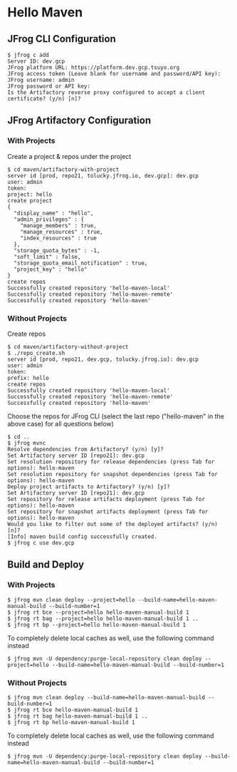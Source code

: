# Hello Maven

## JFrog CLI Configuration
```
$ jfrog c add
Server ID: dev.gcp
JFrog platform URL: https://platform.dev.gcp.tsuyo.org          
JFrog access token (Leave blank for username and password/API key): 
JFrog username: admin
JFrog password or API key: 
Is the Artifactory reverse proxy configured to accept a client certificate? (y/n) [n]? 
```

## JFrog Artifactory Configuration
### With Projects
Create a project & repos under the project
```
$ cd maven/artifactory-with-project
server id [prod, repo21, tolucky.jfrog.io, dev.gcp]: dev.gcp
user: admin
token:
project: hello
create project
{
  "display_name" : "hello",
  "admin_privileges" : {
    "manage_members" : true,
    "manage_resources" : true,
    "index_resources" : true
  },
  "storage_quota_bytes" : -1,
  "soft_limit" : false,
  "storage_quota_email_notification" : true,
  "project_key" : "hello"
}
create repos
Successfully created repository 'hello-maven-local'
Successfully created repository 'hello-maven-remote'
Successfully created repository 'hello-maven'
```

### Without Projects
Create repos
```
$ cd maven/artifactory-without-project
$ ./repo_create.sh
server id [prod, repo21, dev.gcp, tolucky.jfrog.io]: dev.gcp
user: admin
token:
prefix: hello
create repos
Successfully created repository 'hello-maven-local' 
Successfully created repository 'hello-maven-remote' 
Successfully created repository 'hello-maven'
```

Choose the repos for JFrog CLI (select the last repo ("hello-maven" in the above case) for all questions below)
```
$ cd ..
$ jfrog mvnc
Resolve dependencies from Artifactory? (y/n) [y]? 
Set Artifactory server ID [repo21]: dev.gcp
Set resolution repository for release dependencies (press Tab for options): hello-maven
Set resolution repository for snapshot dependencies (press Tab for options): hello-maven
Deploy project artifacts to Artifactory? (y/n) [y]? 
Set Artifactory server ID [repo21]: dev.gcp
Set repository for release artifacts deployment (press Tab for options): hello-maven
Set repository for snapshot artifacts deployment (press Tab for options): hello-maven
Would you like to filter out some of the deployed artifacts? (y/n) [n]? 
[Info] maven build config successfully created.
$ jfrog c use dev.gcp
```

## Build and Deploy

### With Projects
```
$ jfrog mvn clean deploy --project=hello --build-name=hello-maven-manual-build --build-number=1
$ jfrog rt bce --project=hello hello-maven-manual-build 1
$ jfrog rt bag --project=hello hello-maven-manual-build 1 ..
$ jfrog rt bp --project=hello hello-maven-manual-build 1
```
To completely delete local caches as well, use the following command instead
```
$ jfrog mvn -U dependency:purge-local-repository clean deploy --project=hello --build-name=hello-maven-manual-build --build-number=1
```

### Without Projects
```
$ jfrog mvn clean deploy --build-name=hello-maven-manual-build --build-number=1
$ jfrog rt bce hello-maven-manual-build 1
$ jfrog rt bag hello-maven-manual-build 1 ..
$ jfrog rt bp hello-maven-manual-build 1
```
To completely delete local caches as well, use the following command instead
```
$ jfrog mvn -U dependency:purge-local-repository clean deploy --build-name=hello-maven-manual-build --build-number=1
```
